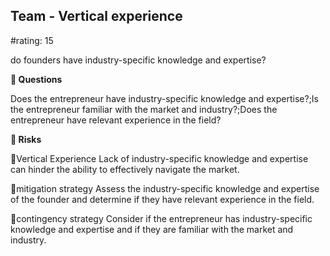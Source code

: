 

## Team - Vertical experience

#rating: 15


do founders have industry-specific knowledge and expertise?

**💭 Questions**

Does the entrepreneur have industry-specific knowledge and expertise?;Is the entrepreneur familiar with the market and industry?;Does the entrepreneur have relevant experience in the field?

**🚨 Risks**

🚨Vertical Experience
Lack of industry-specific knowledge and expertise can hinder the ability to effectively navigate the market.

🚨mitigation strategy
Assess the industry-specific knowledge and expertise of the founder and determine if they have relevant experience in the field.

🚨contingency strategy
Consider if the entrepreneur has industry-specific knowledge and expertise and if they are familiar with the market and industry.




